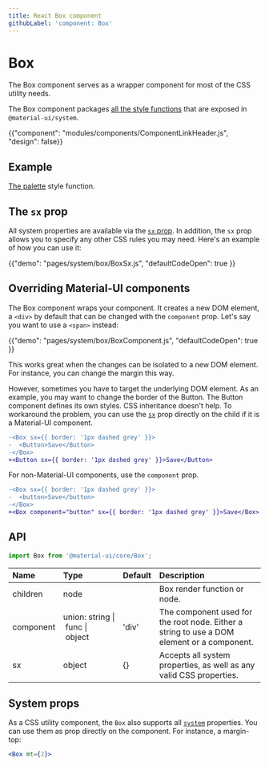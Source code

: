 ```yaml
---
title: React Box component
githubLabel: 'component: Box'
---
```


# Box

<p class="description">The Box component serves as a wrapper component for most of the CSS utility needs.</p>

The Box component packages [all the style functions](/system/basics/#all-inclusive) that are exposed in `@material-ui/system`.

{{"component": "modules/components/ComponentLinkHeader.js", "design": false}}

## Example

[The palette](/system/palette/) style function.

## The `sx` prop

All system properties are available via the [`sx` prop](/system/basics/#the-sx-prop).
In addition, the `sx` prop allows you to specify any other CSS rules you may need. Here's an example of how you can use it:

{{"demo": "pages/system/box/BoxSx.js", "defaultCodeOpen": true }}

## Overriding Material-UI components

The Box component wraps your component.
It creates a new DOM element, a `<div>` by default that can be changed with the `component` prop.
Let's say you want to use a `<span>` instead:

{{"demo": "pages/system/box/BoxComponent.js", "defaultCodeOpen": true }}

This works great when the changes can be isolated to a new DOM element.
For instance, you can change the margin this way.

However, sometimes you have to target the underlying DOM element.
As an example, you may want to change the border of the Button.
The Button component defines its own styles. CSS inheritance doesn't help.
To workaround the problem, you can use the [`sx`](/system/basics/#the-sx-prop) prop directly on the child if it is a Material-UI component.

```diff
-<Box sx={{ border: '1px dashed grey' }}>
-  <Button>Save</Button>
-</Box>
+<Button sx={{ border: '1px dashed grey' }}>Save</Button>
```

For non-Material-UI components, use the `component` prop.

```diff
-<Box sx={{ border: '1px dashed grey' }}>
-  <button>Save</button>
-</Box>
+<Box component="button" sx={{ border: '1px dashed grey' }}>Save</Box>
```

## API

```jsx
import Box from '@material-ui/core/Box';
```

| Name                                     | Type                                                                                                        | Default                                 | Description                                                                                |
| :--------------------------------------- | :---------------------------------------------------------------------------------------------------------- | :-------------------------------------- | :----------------------------------------------------------------------------------------- |
| <span class="prop-name">children</span>  | <span class="prop-type">node<br></span>                                                                     |                                         | Box render function or node.                                                               |
| <span class="prop-name">component</span> | <span class="prop-type">union:&nbsp;string&nbsp;&#124;<br>&nbsp;func&nbsp;&#124;<br>&nbsp;object<br></span> | <span class="prop-default">'div'</span> | The component used for the root node. Either a string to use a DOM element or a component. |
| <span class="prop-name">sx</span>        | <span class="prop-type">object</span>                                                                       | <span class="prop-default">{}</span>    | Accepts all system properties, as well as any valid CSS properties.                        |

## System props

As a CSS utility component, the `Box` also supports all [`system`](/system/properties/) properties. You can use them as prop directly on the component.
For instance, a margin-top:

```jsx
<Box mt={2}>
```
